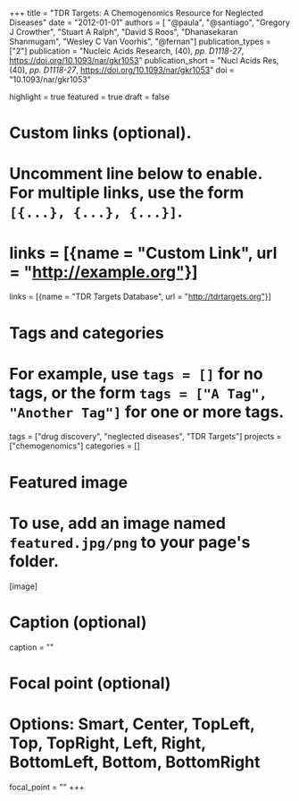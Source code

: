 +++
title = "TDR Targets: A Chemogenomics Resource for Neglected Diseases"
date = "2012-01-01"
authors = [ "@paula", "@santiago", "Gregory J Crowther", "Stuart A Ralph", "David S Roos", "Dhanasekaran Shanmugam", "Wesley C Van Voorhis", "@fernan"]
publication_types = ["2"]
publication = "Nucleic Acids Research, (40), _pp. D1118-27_, https://doi.org/10.1093/nar/gkr1053"
publication_short = "Nucl Acids Res, (40), _pp. D1118-27_, https://doi.org/10.1093/nar/gkr1053"
doi = "10.1093/nar/gkr1053"

highlight = true
featured = true
draft = false

# Custom links (optional).
#   Uncomment line below to enable. For multiple links, use the form `[{...}, {...}, {...}]`.
# links = [{name = "Custom Link", url = "http://example.org"}]
links = [{name = "TDR Targets Database", url = "http://tdrtargets.org"}]


# Tags and categories
# For example, use `tags = []` for no tags, or the form `tags = ["A Tag", "Another Tag"]` for one or more tags.
tags = ["drug discovery", "neglected diseases", "TDR Targets"]
projects = ["chemogenomics"]
categories = []
# Featured image
# To use, add an image named `featured.jpg/png` to your page's folder. 
[image]
  # Caption (optional)
  caption = ""

  # Focal point (optional)
  # Options: Smart, Center, TopLeft, Top, TopRight, Left, Right, BottomLeft, Bottom, BottomRight
  focal_point = ""
+++
